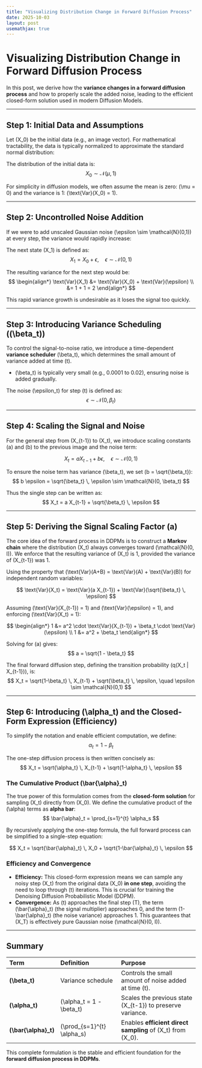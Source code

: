 ```yaml
---
title: "Visualizing Distribution Change in Forward Diffusion Process"
date: 2025-10-03
layout: post
usemathjax: true
---
```


# Visualizing Distribution Change in Forward Diffusion Process

In this post, we derive how the **variance changes in a forward diffusion process** and how to properly scale the added noise, leading to the efficient closed-form solution used in modern Diffusion Models.

---

## Step 1: Initial Data and Assumptions

Let \(X_0\) be the initial data (e.g., an image vector). For mathematical tractability, the data is typically normalized to approximate the standard normal distribution:

The distribution of the initial data is:
$$
X_0 \sim \mathcal{N}(\mu, 1)
$$

For simplicity in diffusion models, we often assume the mean is zero: \(\mu = 0\) and the variance is 1: \(\text{Var}(X_0) = 1\).

---

## Step 2: Uncontrolled Noise Addition

If we were to add unscaled Gaussian noise \(\epsilon \sim \mathcal{N}(0,1)\) at every step, the variance would rapidly increase:

The next state \(X_1\) is defined as:
$$
X_1 = X_0 + \epsilon, \quad \epsilon \sim \mathcal{N}(0,1)
$$

The resulting variance for the next step would be:
$$
\begin{align*}
\text{Var}(X_1) &= \text{Var}(X_0) + \text{Var}(\epsilon) \\
&= 1 + 1 = 2
\end{align*}
$$

This rapid variance growth is undesirable as it loses the signal too quickly.

---

## Step 3: Introducing Variance Scheduling (\(\beta_t\))

To control the signal-to-noise ratio, we introduce a time-dependent **variance scheduler** \(\beta_t\), which determines the small amount of variance added at time \(t\).

- \(\beta_t\) is typically very small (e.g., $0.0001$ to $0.02$), ensuring noise is added gradually.

The noise \(\epsilon_t\) for step \(t\) is defined as:
$$
\epsilon \sim \mathcal{N}(0, \beta_t)
$$

---

## Step 4: Scaling the Signal and Noise

For the general step from \(X_{t-1}\) to \(X_t\), we introduce scaling constants \(a\) and \(b\) to the previous image and the noise term:

$$
X_t = a X_{t-1} + b \epsilon, \quad \epsilon \sim \mathcal{N}(0,1)
$$

To ensure the noise term has variance \(\beta_t\), we set \(b = \sqrt{\beta_t}\):
$$
b \epsilon = \sqrt{\beta_t} \, \epsilon \sim \mathcal{N}(0, \beta_t)
$$

Thus the single step can be written as:
$$
X_t = a X_{t-1} + \sqrt{\beta_t} \, \epsilon
$$

---

## Step 5: Deriving the Signal Scaling Factor \(a\)

The core idea of the forward process in DDPMs is to construct a **Markov chain** where the distribution \(X_t\) always converges toward \(\mathcal{N}(0, I)\). We enforce that the resulting variance of \(X_t\) is 1, provided the variance of \(X_{t-1}\) was 1.

Using the property that \(\text{Var}(A+B) = \text{Var}(A) + \text{Var}(B)\) for independent random variables:

$$
\text{Var}(X_t) = \text{Var}(a X_{t-1}) + \text{Var}(\sqrt{\beta_t} \, \epsilon)
$$

Assuming \(\text{Var}(X_{t-1}) = 1\) and \(\text{Var}(\epsilon) = 1\), and enforcing \(\text{Var}(X_t) = 1\):

$$
\begin{align*}
1 &= a^2 \cdot \text{Var}(X_{t-1}) + \beta_t \cdot \text{Var}(\epsilon) \\
1 &= a^2 + \beta_t
\end{align*}
$$

Solving for \(a\) gives:
$$
a = \sqrt{1 - \beta_t}
$$

The final forward diffusion step, defining the transition probability \(q(X_t | X_{t-1})\), is:
$$
X_t = \sqrt{1-\beta_t} \, X_{t-1} + \sqrt{\beta_t} \, \epsilon, \quad \epsilon \sim \mathcal{N}(0,1)
$$

---

## Step 6: Introducing \(\alpha_t\) and the Closed-Form Expression (Efficiency)

To simplify the notation and enable efficient computation, we define:
$$
\alpha_t = 1 - \beta_t
$$

The one-step diffusion process is then written concisely as:
$$
X_t = \sqrt{\alpha_t} \, X_{t-1} + \sqrt{1-\alpha_t} \, \epsilon
$$

### The Cumulative Product \(\bar{\alpha}_t\)

The true power of this formulation comes from the **closed-form solution** for sampling \(X_t\) directly from \(X_0\). We define the cumulative product of the \(\alpha\) terms as **alpha bar**:
$$
\bar{\alpha}_t = \prod_{s=1}^{t} \alpha_s
$$

By recursively applying the one-step formula, the full forward process can be simplified to a single-step equation:

$$
X_t = \sqrt{\bar{\alpha}_t} \, X_0 + \sqrt{1-\bar{\alpha}_t} \, \epsilon
$$

### Efficiency and Convergence

- **Efficiency:** This closed-form expression means we can sample any noisy step \(X_t\) from the original data \(X_0\) **in one step**, avoiding the need to loop through \(t\) iterations. This is crucial for training the Denoising Diffusion Probabilistic Model (DDPM).
- **Convergence:** As \(t\) approaches the final step \(T\), the term \(\bar{\alpha}_t\) (the signal multiplier) approaches 0, and the term \(1-\bar{\alpha}_t\) (the noise variance) approaches 1. This guarantees that \(X_T\) is effectively pure Gaussian noise \(\mathcal{N}(0, I)\).

---

## Summary

| Term | Definition | Purpose |
| :--- | :--- | :--- |
| **\(\beta_t\)** | Variance schedule | Controls the small amount of noise added at time \(t\). |
| **\(\alpha_t\)** | \(\alpha_t = 1 - \beta_t\) | Scales the previous state \(X_{t-1}\) to preserve variance. |
| **\(\bar{\alpha}_t\)** | \(\prod_{s=1}^{t} \alpha_s\) | Enables **efficient direct sampling** of \(X_t\) from \(X_0\). |

This complete formulation is the stable and efficient foundation for the **forward diffusion process in DDPMs**.
